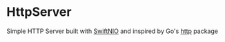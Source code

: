 # HttpServer

Simple HTTP Server built with [SwiftNIO](https://github.com/apple/swift-nio) and inspired by Go's [http](https://golang.org/pkg/net/http/) package

